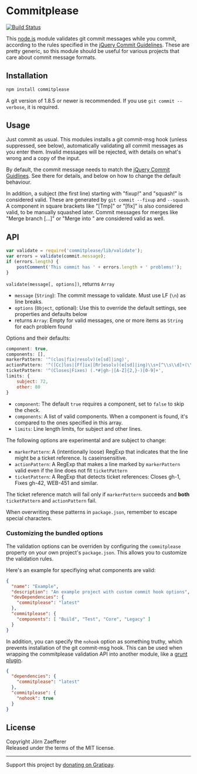 # Commitplease

[![Build Status](https://secure.travis-ci.org/jzaefferer/commitplease.png)](http://travis-ci.org/jzaefferer/commitplease)

This [node.js](http://nodejs.org/) module validates git commit messages while you commit, according to the rules specified in the [jQuery Commit Guidelines](http://contribute.jquery.org/commits-and-pull-requests/#commit-guidelines). These are pretty generic, so this module should be useful for various projects that care about commit message formats.

## Installation

```js
npm install commitplease
```

A git version of 1.8.5 or newer is recommended. If you use `git commit --verbose`, it is required.

## Usage

Just commit as usual. This modules installs a git commit-msg hook (unless suppressed, see below), automatically validating all commit messages as you enter them. Invalid messages will be rejected, with details on what's wrong and a copy of the input.

By default, the commit message needs to match the [jQuery Commit Guidlines](http://contribute.jquery.org/commits-and-pull-requests/#commit-guidelines). See there for details, and below on how to change the default behaviour.

In addition, a subject (the first line) starting with "fixup!" and "squash!" is considered valid. These are generated by `git commit --fixup` and `--squash`. A component in square brackets like "[Tmp]" or "[fix]" is also considered valid, to be manually squashed later. Commit messages for merges like "Merge branch [...]" or "Merge <commitish> into <commitish>" are considered valid as well.

## API

```js
var validate = require('commitplease/lib/validate');
var errors = validate(commit.message);
if (errors.length) {
	postComment('This commit has ' + errors.length + ' problems!');
}
```

`validate(message[, options])`, returns `Array`

* `message` (`String`): The commit message to validate. Must use LF (`\n`) as line breaks.
* `options` (`Object`, optional): Use this to override the default settings, see properties and defaults below
* returns `Array`: Empty for valid messages, one or more items as `String` for each problem found

Options and their defaults:

```js
component: true,
components: [],
markerPattern: '^(clos|fix|resolv)(e[sd]|ing)',
actionPattern: '^([Cc]los|[Ff]ix|[Rr]esolv)(e[sd]|ing)\\s+[^\\s\\d]+(\\s|$)',
ticketPattern: '^(Closes|Fixes) (.*#|gh-|[A-Z]{2,}-)[0-9]+',
limits: {
	subject: 72,
	other: 80
}
```

* `component`: The default `true` requires a component, set to `false` to skip the check.
* `components`: A list of valid components. When a component is found, it's compared to the ones specified in this array.
* `limits`: Line length limits, for subject and other lines.

The following options are experimental and are subject to change:
* `markerPattern`: A (intentionally loose) RegExp that indicates that the line might be a ticket reference. Is caseinsensitive.
* `actionPattern`: A RegExp that makes a line marked by `markerPattern` valid even if the line does not fit `ticketPattern`
* `ticketPattern`: A RegExp that detects ticket references: Closes gh-1, Fixes gh-42, WEB-451 and similar.

The ticket reference match will fail only if `markerPattern` succeeds and __both__ `ticketPattern` and `actionPattern` fail.

When overwriting these patterns in `package.json`, remember to escape special characters.

### Customizing the bundled options

The validation options can be overriden by configuring the `commitplease` property on your own project's `package.json`. This allows you to customize the validation rules.

Here's an example for specifiying what components are valid:

```json
{
  "name": "Example",
  "description": "An example project with custom commit hook options",
  "devDependencies": {
    "commitplease": "latest"
  },
  "commitplease": {
    "components": [ "Build", "Test", "Core", "Legacy" ]
  }
}
```

In addition, you can specify the `nohook` option as something truthy, which prevents installation of the git commit-msg hook. This can be used when wrapping the commitplease validation API into another module, like a [grunt plugin](https://github.com/rxaviers/grunt-commitplease/).

```json
{
  "dependencies": {
    "commitplease": "latest"
  },
  "commitplease": {
    "nohook": true
  }
}
```

## License
Copyright Jörn Zaefferer  
Released under the terms of the MIT license.

---

Support this project by [donating on Gratipay](https://gratipay.com/jzaefferer/).
